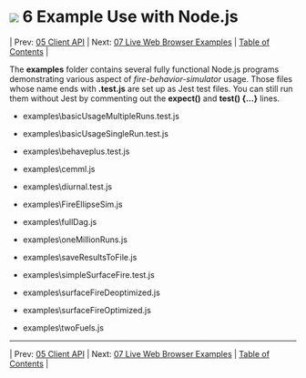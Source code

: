 #  ![](favicon.png) 6 Example Use with Node.js

| Prev: [05 Client API](./05_ClientAPI.md) | Next: [07 Live Web Browser Examples](./07_LiveWebBrowserExamples.md) | [Table of Contents](../README.md) |

The **examples** folder contains several fully functional Node.js programs demonstrating various aspect of *fire-behavior-simulator* usage.  Those files whose name ends with **.test.js** are set up as Jest test files.  You can still run them without Jest by commenting out the **expect()** and **test() {...}** lines.

- examples\basicUsageMultipleRuns.test.js

- examples\basicUsageSingleRun.test.js

- examples\behaveplus.test.js

- examples\cemml.js

- examples\diurnal.test.js

- examples\FireEllipseSim.js

- examples\fullDag.js

- examples\oneMillionRuns.js

- examples\saveResultsToFile.js

- examples\simpleSurfaceFire.test.js

- examples\surfaceFireDeoptimized.js

- examples\surfaceFireOptimized.js

- examples\twoFuels.js

---

| Prev: [05 Client API](./05_ClientAPI.md) | Next: [07 Live Web Browser Examples](./07_LiveWebBrowserExamples.md) | [Table of Contents](../README.md) |
